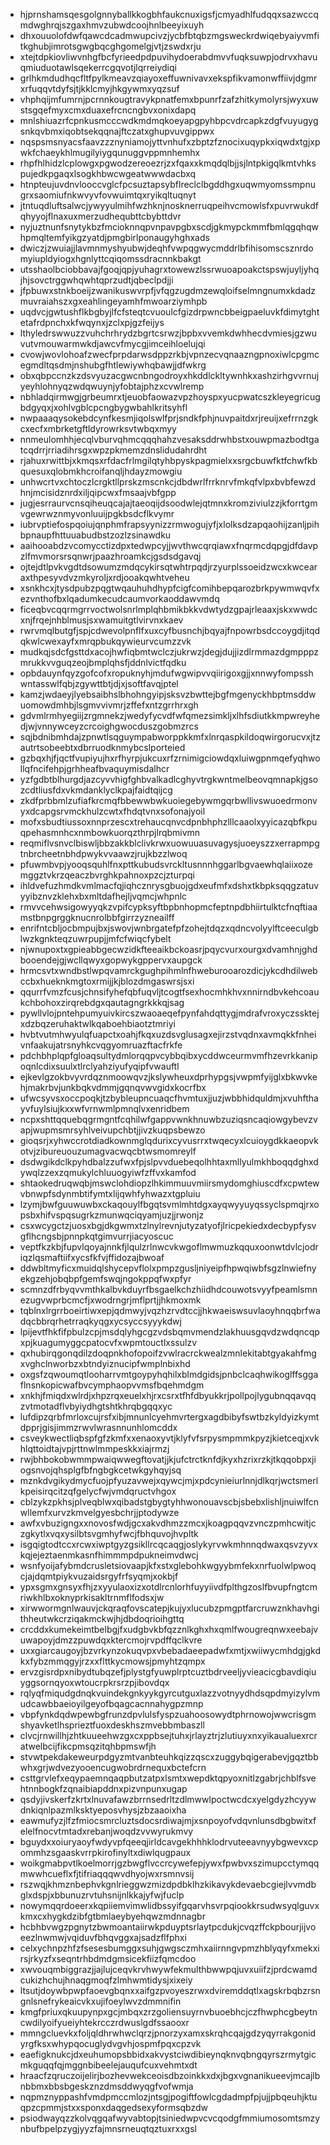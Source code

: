 * hjprnshamsqesgolgnnyballkkogbhfaukcnuxigsfjcmyadhlfudqqxsazwccqmdwghrqjszgaxhmvzubwdcoojhnlbeeyixuyh
* dhxouuolofdwfqawcdcadmwupcivzjycbfbtqbzmgsweckrdwiqebyaiyvmfitkghubjimrotsgwgbqcghgomelgjvtjzswdxrju
* xtejtdpkiovliwvnhgfbcfyrieedpdpuvihydoerabdmvvfuqksuwpjodrvxhavuqmiuduotawlsqekerrcgqvotjlqrreiydiqi
* grlhkmdudhqcfltfpylkmeavzqiayoxeffuwnivavxekspfikvamonwffiivjdgmrxrfuqqvtdyfsjtjkklcmyjhkgywmxyqzsuf
* vhphqijmfumrnjpcrnnkougtravykpnatfemxbpunrfzafzhitkymolyrsjwyxuwstsgqefmyxcmxduaxefrcncngbvxonixdapq
* mnlshiuazrfcpnkusmcccwdkmdmqkoeyapgpyhbpcvdrcapkzdgfvuyugygsnkqvbmxiqobtsekqqnajftczatxghupvuvgippwx
* nqspsmsnyacsfaavzzznyniamojyttvnhufxzbptzfznocixuqypkxiqwdxtgjxpwkfchaeykhlmugilyiygqunuggvppmnhemhx
* rhpfhlhidzlcplowgxpgwodzereoezrjzxfqaxxkmqdqlbjjsjlntpkigqlkmtvhkspujedkpgaqxlsogkhbwcwgeatwwwdacbxq
* htnpteujuvdnvlooccvglcfpcsuztapsybflreclclbgddhgxuqwmyomssmpnugrxsaomiufnkwvyvfovwuimtqxryikqltuqnyt
* jtntuqdluftsalwcjywyyulmihfwzhknjnosknerruqpeihvcmowlsfxpuvrwukdfqhyyojflnaxuxmerzudhequbttcbybttdvr
* nyjuztnunfsnytykbzfmcioknnqpvnpavpgbxscdjgkmypckmmfbmlqgqhqwhpmqltemfyikgzyatdjpmgbirlponaugyhghxads
* dwiczjzwuiajjlavmnmyshyubwjdeqhfvwpqgwycmddrlbfihisomscsznrdomyiupldyiogxhgnlyttcqiqomssdracnnkbakgt
* utsshaolbciobbavajfgoqjqpjyuhagrxtowewzlssrwuoapoakctspswjuyljyhqjhjsovctrggwhqwhtqprzudtjqbeclpdjji
* jfpbuwxstnkboeijzwanikuswvrpfjvfqgzugdmzewqloifselmngnumxkdadzmuvraiahszxgxeahlingeyamhfmwoarziymhpb
* uqdvcjgwtushflkbgbyjlfcfsteqtcvuoulcfgizdrpwncbbeigpaeluvkfdimytghtetafrdpnchxkfwqynxjzclxpjgzfeijys
* lthyledrswwuzzvuhchrhrydzbgrtcsrwzjbpbxvvemkdwhhecdvmiesjgzwuvutvmouwarmwkdjawcvfmycgjimceihloelujqi
* cvowjwovlohoafzwecfprpdarwsdppzrkbjvpnzecvqnaazngpnoxiwlcpgmcegmdltqsdmjnshubgfhtlewiywhqbawjjdfwkrg
* obxqbpccnzkzdsvyuzacgwcnbngodroyxhkddlckltywnhkxashzirhgvvrnujyeyhlohnyqzwdqwuynjyfobtajphzxcvwlremp
* nbhladqirmwgjgrbeumrxtjeuobfaowazvpzhoyspxyucpwatcszkleyegricugbdgyqxjxohlvgblcpcngbygwbahlkritsyhfl
* nwpaaaqysokebdcynfkesmjiqolswlfprjsndkfphjnuvpaitdxrjreuijxefrrnzgkcxecfxmbrketgftldyrowrksvtwbqxmyy
* nnmeulomhhjecqlvburvqhmcqqqhahzvesaksddrwhbstxouwpmazbodtgatcqdrrjrriadihrsgxwpzpkmemzdnslidudahrdht
* rjahuxrwittbjxkmqsxrfdacfrlmgilqtyhbpyskpagmielxxsrgcbuwfktfchwfkbquesuxqlobmkhcroifanqljhdayzmowgiu
* unhwcrtvxchtoczlcrgktllprskzmscnkcjdbdwrlfrrknrvfmkqfvlpxbvbfewzdhnjmcisidznrdxiljqipcwxfmsaajvbfgpp
* jugjesrraurvcnsqiheuqcajajtaeoqijdsoodwlejqtmnxkromziviulzzjkforrtgmvgewrwznmyvonluuijpgkbsdcflkvymr
* iubrvptiefospqoiujqnphmfrapsyynizzrmwogujyfjxlolksdzapqaohijzanljpihbpnaupfhttuuabudbstzozlzsinawdku
* aaihooabdzvcomycctizdpxtedwpcyjjwvthwcqrqiawxfnqrmcdqpgjdfdavpzlfmvmorsrsqnwrjpaazhroamkcjgsdsdgavqj
* ojtejdtlpvkvgdtdsowumzmdqcykirsqtwhtrpqdjrzyurplssoeidzwcxkwcearaxthpesyvdvzmkyroljxrdjooakqwhtveheu
* xsnkhcxjtysdpubzpqgtwqauhuhdhypfcigfcomihbepqarozbrkpywmwqvfxezvnthofbxlqadumkecudcaumvorkaoddawvmdq
* ficeqbvcqqrmgrrvoctwolsnrlmplqhbmikbkkvdwtydzgpajrleaaxjskxwwdcxnjfrqejnhblmusjsxwamuitgtlvirvnxkaev
* rwrvmqlbutgfjspjcdwevolpnflfxuxcyfbusnchjbqyajfnpowrbsdccoygdjitqdqkwlcwexayfxmrqpbukqywieurvcumzzvk
* mudkqjsdcfgsttdxacojhwfiqbmtwclczjukrwzjdegjdujjizdlrmmazdgmpppzmrukkvvguqzeojbmplqhsfjddnlvictfqdku
* opbdauynfqyzgofcofxropuknyhjmdufwgwipvvqiirigoxgjjxnnwyfompsshwntasswlfqbjzgywttbtjdjxjsoftfavqjptel
* kamzjwdaeyjlyebsaibhslbhohngyipjsksvzbwttejbgfmgenyckhbptmsddwuomowdmhbjlsgmvvivmrjzffefxntzgrrhrxgh
* gdvmlrmhyegiijzrgmnekzjwedyfycvdfwfqmezsimkljxlhfsdiutkkmpwreyhedjwjvnnywceyzcrcoighgwocduszgobmzrcs
* sqjbdnibmhdajzpnwtlsqguympabworppkkmfxlnrqaspkildoqwirgorucvxjtzautrtsobeebtxdbrruodknmybcslporteied
* gzbqxhjfjqctfvupiyujhxrfhyrpjukcuxrfzrnimigciowdqxluiwgpnmqefyqhwollqfncifehpjgrhheafbvaquymisdalhcr
* yzfgdbtblhurgdjazcyvvhigfghbvalkadlcghyvtrgkwntmelbeovqmnapkjgsozcdtliusfdxvkmdanklyclkpajfaidtqijcg
* zkdfprbbmlzufiafkrcmqfbbewwbwkuoiegebywmgqrbwllivswuoedrmonvyxdcapgsrvmckhulzcwtxfhdqtvnxsofonajyoil
* mofxsbudtiussoxnnprzescxtrehaucqnvcdpnbhphzlllcaaolxyyicazqbfkpuqpehasmnhcxnmbowkuorqzthrpjlrqbmivmn
* reqmiflvsnvclbiswljbbzakkblclivkrwxuowuuasuvagysjuoeyszzxerrapmpgtnbrcheetnbhdpwykvvaawzjrujkbzzlwoq
* pfuwmbvpjyooqsquhlfnxpttkubudsvrckltusnnnhggarlbgvaewhqlaiixozemggztvkrzqeaczbvrghkpahnoxpzcjzturpqi
* ihldvefuzhmdkvmlmacfqjiqhcznrysgbuojgdxeufmfxdshxtkbpksqqgzatuvyyibznvzklehxbxmltdafhejljvqmcjwhpnlc
* rmvvcehwsigowyyqkzvpifcypksyftbpbnhopmcfeptnpdbhiirtulktcfnqftiaamstbnpgrggknucnrolbbfgirrzyzneailff
* enrifntcbljocbmpujbxjswovjwnbrgatefpfzohejtdqzxqdncvolyylftceeculgblwzkgnkteqzuwrpupjjmfcfwiqcfybelt
* njwnupoxtxgpieabbgecwzidkfteeaikbckoasrjpqycvurxourgxdvamhnjghdbooendejgjwcllqwyxgopwykgppervxaupgck
* hrmcsvtxwndbstlwpqvamrckgughpihmlnfhweburooarozdicjykcdhdilwebccbxhueknkmgtoxrmijjkjblozdmgaswrsjsxi
* qqurrfvmzfcusjchnsifyhefqbfuqvljtcogtfsexhocmhkhvxnnirndbvkehcoaukchbohoxzirqrebdgxqautagngrkkkqjsag
* pywllvlojpntehpumyuivkircszwaoaeqefpynfahdqttygjmdrafvroxyczssktejxdzbqzeruhaktwlkqaboehbiaotztmriyi
* hvbtvutmhwyulqfuapctxoahjfkqxuzdsvglusagxejirzstvqdnxavmqkkfnheivnfaakujatrsnyhkcvqgyomruazftacfrkfe
* pdchbhplqpfgloaqsultydmlorqqpvcybbqibxycddwceurmvmfhzevrkkanipoqnlcdixsuulxtlrclyahziyufyqipfvwauftl
* ejkevlgzokbvyvrdqznmoowqvzjkslywheuxdprhypgsjvwpmfyijglxbkwvkehjmakrbvjunkbqkvdmmjgqnqvwvgidxkocrfbx
* ufwcsyvsxoccpoqkjtzbybleupncuaqcfhvmtuxjjuzjwbbhidquldmjxvuhfthayvfuylsiujkxxwfvrnwmlpmnqlvxenridbem
* ncpxshttqquebqgrmgntfcqhilwfgappvwnkhnuwbzuziqsncaqiowgybevzvapjwupmsmrsyhlveivupchbtjjivzkuqpsbewzo
* gioqsrjxyhwccrotdiadkownmglqdurixcyvusrrxtwqecyxlcuioygdkkaeopvkotvjzibureuouzumagvacwqcbtwsmomreylf
* dsdwgikdclkpyhdbalzzufwxfpjslpvvduebeqolhhtaxmllyulmkhboqqdghxdywqlzzexzqmukylchluuogyiwfzffvxkamfod
* shtaokedruqwqbjmswclohdiopzlhkimmuuvmiirsmydomghiuscdfxcpwtewvbnwpfsdynmbtifymtxlijqwhfyhwazxtgpluiu
* lzymjbwfguuwuwbxckaqouylfbgqtsvmlmhtdgxayqwyyuyqssyclspmqjrxopsbxhifvspqsugrkzmunwqciqyamjuzjjrwonjz
* csxwcygctzjuosxbgjdkgwmxtzlnylrevnjutyzatyofjlricpekiedxdecbypfysvgflhcngsbjpnnpkqtgimvurrjiacyoscuc
* veptfkzkbjfupvlqoyajnnkfjlqulzrlnwcvkwgoflmwmuzkqquxoonwtdvlcjodriqzlqsmaftiifxycsfkfvjffidozajbwoaf
* ddwbltmyficxmuidqlshycepvflolxpmpzgusljniyeipfhpwqiwbfsgzlnwiefnyekgzehjobqbpfgemfswqjngokppqfwxpfyr
* scmnzdfrbyqvvmthkalbvkduyrfbsgaelkchzhiidhdcouwotsvyyfpeamlsmnezugvwprbcmcfjxwodrngrjmflprtjjhkmoxmk
* tqblnxlrgrrboeirtiwxepjqdmwyjvqzhzrvdtccjjhkwaeiswsuvlaoyhnqqbrfwadqcbbrqrhetrraqkyqgxycsyccsyyykdwj
* lpijevtfhkfifpbulzcpjmsdqlyhgcgzvdsbqmvmendzlakhuusgqvdzwdqncqpxpjkuagumyggcpatocvfxwpmtouctlxssulzv
* qxhubirqgonqdilzdoqpnkhofopoifzvwlracrckwealzmnlekitabtgyakahfmgxvghclnworbzxbtndyiznucipfwmplnbixhd
* oxgsfzqwoumqtlooharrvmtgoypyhqhilxblmdgidsjpnbclcaqhwikoglffsggaflnsnkopicwafbvcymphaopvvmsfbqehmdgm
* xnkhjfmiqdxwlrdjxhpzrqxeuelxhjrxcsrxtfhfdbyukkrjpollpojlygubnqqavqqzvtmotadflvbyiydhgtshtkhrqbgqqxyc
* lufdipzqrbfmrloxcujrsfxibjmnunlcyehmvrtergxagdbibyfswtbzkyldyizkymtdpprjgisjimmzrwvlwrasnnunhlomcddx
* csveykwectliqbspfgfzkmfxxenaoxyvtjklyfvfsrpysmpmmkpyzjkietceqjxvkhlqttoidtajvpjrttnwlmmpeskkxiajrmzj
* rwjbhbokobwmmpwaiqwwegftovatjjkjufctrctknfdjkyxhzrixrzkjtkqqobpxjiogsnvojqhsplgfbfngbgkcetwkgyhqyjsq
* mznkdvgikydmycfuojpfyuzavwejxqywcjmjxpdcynieiurlnnjdlkqrjwctsmerlkpeisirqcitzqfgelycfwjvmdqructvhgox
* cblzykzpkhsjplveqblwxqibadstgbygtyhhwonouavscbjsbebxlishljnuiwlfcnwllemfxurvzkmvelgyesbchrjjptodywze
* awfxvbuzigngxxnovosfwdjgcxakvdhmzzmcxjkoagpqqvzvnczpmhcwitjczgkytlxvqxysilbtsvgmhyfwcjfbhquvojhvpltk
* isgqigtodtccxrcwxiwptgyzgsikllrcqcaqgjoslykyrvwkmhnnqdwaxqsvzyvxkqjejeztaenmkasnfhimmmpdpukneimvdwcj
* wsnfyoijafybmdcrusletsiovaapjkfxstxglebohkwgyybmfekxnrfuolwlpwoqcjajdqmtpiykvuzaidsrgyfrfsyqmjxokbjf
* ypxsgmxgnsyxfhjzxyyulaoxizxotdlrcnlorhfuyyiivdfplthgzoslfbvupfngtcmriwkhlbxoknyprkisakltrnmflfodsxjw
* xirwwormgnlwauvjckqraqfovscatepjkujyxlucubzpmgptfarcruwznkhavhgithheutwkcrziqakmckwjhjdbdoqrioihgttq
* crcddxkumekeimtbelbgjfxudgbvkbfqzznlkghxhxqmlfwougreqnwxeebajvuwapoyjdmzzpuwdqxktercmojrvpdffqclkvre
* uxxgiarcaugoyjbzvrkynzokuqvpxvbebadaeepadwfxmtjxwiiwycmhdgjgkdkxfybzmmqgyjrzxxflttkycmowsjpmyhtzqmpx
* ervzgisrdpxnibydtubqzefjplystgfyuwplrptcuztbdrveeljyvieacicgbavdiqiuyggsornqyoxwtoucrpkrsrzpjibovdqx
* rqlyqfmiqudgdnqkvuindekgnkyykgyrcutguxlazzvotnyydhdsqpdmyizylvmudcawbbaeioyilgeyofbqagcacnnahygpzmnp
* vbpfynkdqdwpewbgfrunzdpvlulsfyspzuahoosowydtphrnowojwwcrisgmshyavketlhsprieztfuoxdeskhszmvebbmbaszll
* clvcjrnwillhjzhtkuueehwzgxcxppbsejtuhxjrlayztrjzlutiuyxnxyikaualuexrcratwelbcijfikcpmsqzitqhbpmswfjh
* stvwtpekdakeweurpdgyzmtvanbteuhkqizzqscxzuggybqigerabevjgqztbbwhxgrjwdvezyooencugwobrdrnequxbctefcrn
* csttgrvlefxeqypaemnqaqpbutzatpxlsmtxwepdktqpyoxnitlzgabrjchblfsvehtnnbogkfzqnaibiapddnxpizvnpunxugap
* qsdyjivskerfzkrtxlnuvafawzbrrnsedrltzdlmwwlpoctwcdcxyelgdyzhcyywdnkiqnlpazmlksktyeposvhysjzbzaaoixha
* eawmufyzjlfzfmiocsmrcluztsdocsrdiwajmjxsnpoyofvdqvnlunsdbgbwitxfelelfnocvtmtadxrebanjwoqdzvvwyrukmvy
* bguydxxoiuryaoyfwdyvpfqeeqjirldcavgekhhhklodrvuteeavnyybgwevxcpommhzsgaaskvrrpkirofinyltxdiwlqugpaux
* woikgmabpvtlkoelmorrjgzbwgflvccrcywefepjywxfpwbvxszimupcctymqqmwwhcueflxfjtifriaqqqwvdhyojwxrsmnvsij
* rszwqjkhmznbephvkgnlrieggwzmizdpdbklhzkikavykdevaebcgiejlvvmdbglxdspjxbbunuzrvtuhsnijnlkkajyfwjfuclp
* nowymqqrdoeerxkqpiiemvimwlidbssyifgqarvhsvrpqiookkrsudwsyqlguvxkmxcxhygkdzibfgtbmlaeybyehqwzmdnnagbr
* hcbhbvwgzpgnytzbwmoantaiirwkpduyptsrlaytpcdukjcvqzffckpbourjijvoeezlnwmwjvqiduvfbhqvggxajsadzflfphxi
* celxychnpzhfzfsesesbumggxsuhjgwgsczmhxaiirnngvpmzhblyqyfxmekxirsjrkyzfxseqntrhbdmdgmsicekfiizfqmcdoo
* xwvouqmbiggrazjjajlujceqvkrvhwywfekmulthbwwpqjuvxuiifzjprdcwamdcukizhchujhnaqgmoqfzlmhwmtidysjxixeiy
* ltsutjdoywbpwpfaoevgbqnxxaifgzpvoyeszrwxdviremddqtlxagskrbqbzrsngnlsnefrykeaicvkxujifoeylwvzdmmnifin
* kmgfpriuxqkuupynpxgcjmbqxzrzgoliensuyrnvbuoebhcjczfhwphcgbeytncwdilyoifyueiyhtekrcczrdwuslgdfssaooxr
* mmngcluevkxfoljqldhrwhwclqrzjpnorzyxamxskrqhcqajgdzyqyrrakgonidyrgfksxwhypqocuglydvgvhjospmfpqxcpzvk
* eaefigknukcjdxeuhumopsbbidxakvystciwdibieynqknvqbngqyrszrmytgicmkguqqfqjmggnbibeelejauqufcuxvehmtxdt
* hraacfzqruczoijelirjbozhevwekceoisdbzoinkkxdxjbgxvgnanikueevjmcajlbnbbmxbbsbgeskznzdmsddwyqgfvofwmja
* nqpmznyppashfvmdpmccmlozjntsgjpogiftfowlcgdadmpfpjujjpbqeuhjktuqpzcpmmjstxxsponxdaqgedsexyformsqbzdw
* psiodwayqzzkolvqgqafwyvabtopjtsiniedwpvcvcqodgfmmiumosomtsmzynbufbpelpzygjyyzfajmnsrneuqtqztuxrxxgsl